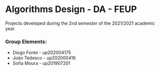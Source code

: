 # Algorithms Design - DA - FEUP

Projects developed during the 2nd semester of the 2021/2021 academic year.

### Group Elements:
- Diogo Fonte - up202004175
- João Tedesco - up202000416
- Sofia Moura - up201907201

